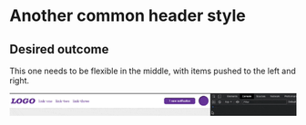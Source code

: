 # Another common header style



## Desired outcome
This one needs to be flexible in the middle, with items pushed to the left and right.



![gif](./desired-outcome.gif)
